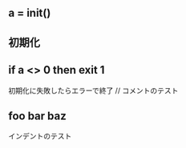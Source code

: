 a = init()
----
初期化
----
if a <> 0 then
	exit 1
----
初期化に失敗したらエラーで終了
// コメントのテスト

foo
 bar
  baz
----
インデントのテスト
